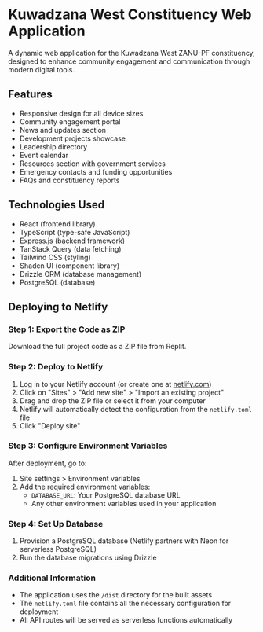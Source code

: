 # Kuwadzana West Constituency Web Application

A dynamic web application for the Kuwadzana West ZANU-PF constituency, designed to enhance community engagement and communication through modern digital tools.

## Features

- Responsive design for all device sizes
- Community engagement portal
- News and updates section
- Development projects showcase
- Leadership directory
- Event calendar
- Resources section with government services
- Emergency contacts and funding opportunities
- FAQs and constituency reports

## Technologies Used

- React (frontend library)
- TypeScript (type-safe JavaScript)
- Express.js (backend framework)
- TanStack Query (data fetching)
- Tailwind CSS (styling)
- Shadcn UI (component library)
- Drizzle ORM (database management)
- PostgreSQL (database)

## Deploying to Netlify

### Step 1: Export the Code as ZIP

Download the full project code as a ZIP file from Replit.

### Step 2: Deploy to Netlify

1. Log in to your Netlify account (or create one at [netlify.com](https://www.netlify.com))
2. Click on "Sites" > "Add new site" > "Import an existing project"
3. Drag and drop the ZIP file or select it from your computer
4. Netlify will automatically detect the configuration from the `netlify.toml` file
5. Click "Deploy site"

### Step 3: Configure Environment Variables

After deployment, go to:
1. Site settings > Environment variables
2. Add the required environment variables:
   - `DATABASE_URL`: Your PostgreSQL database URL
   - Any other environment variables used in your application

### Step 4: Set Up Database

1. Provision a PostgreSQL database (Netlify partners with Neon for serverless PostgreSQL)
2. Run the database migrations using Drizzle

### Additional Information

- The application uses the `/dist` directory for the built assets
- The `netlify.toml` file contains all the necessary configuration for deployment
- All API routes will be served as serverless functions automatically